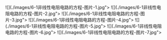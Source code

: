 ﻿![](./images/6-1非线性电阻电路的方程-图片-1.jpg"></div>
![](./images/6-1非线性电阻电路的方程-图片-2.jpg"></div>
![](./images/6-1非线性电阻电路的方程-图片-3.jpg"></div>
![](./images/6-1非线性电阻电路的方程-图片-4.jpg"></div>
![](./images/6-1非线性电阻电路的方程-图片-5.jpg"></div>
![](./images/6-1非线性电阻电路的方程-图片-6.jpg"></div>
![](./images/6-1非线性电阻电路的方程-图片-7.jpg"></div>
